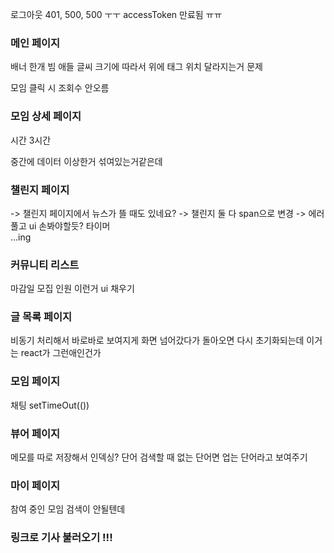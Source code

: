 로그아웃 401, 500, 500 ㅜㅜ 
accessToken 만료됨 ㅠㅠ

### 메인 페이지
배너 한개 빔
애들 글씨 크기에 따라서 위에 태그 위치 달라지는거 문제

모임 클릭 시 조회수 안오름 

<!-- 모임 상세 페이지 조회수 안보임 
리딧 인기 모임 넘어가게 만들어볼가?  -->

### 모임 상세 페이지
시간 3시간 



<!-- 모임 생성 -->
중간에 데이터 이상한거 섞여있는거같은데


### 챌린지 페이지 
-> 챌린지 페이지에서 뉴스가 뜰 때도 있네요?
-> 챌린지 둘 다 span으로 변경 
-> 에러 풀고 ui 손봐야할듯?
타이머  
...ing

### 커뮤니티 리스트
마감일 
모집 인원 이런거 ui 채우기


### 글 목록 페이지
비동기 처리해서 바로바로 보여지게 
화면 넘어갔다가 돌아오면 다시 초기화되는데 이거는 react가 그런애인건가

### 모임 페이지
채팅 setTimeOut(())

### 뷰어 페이지
메모를 따로 저장해서 인덱싱? 
단어 검색할 때 없는 단어면 업는 단어라고 보여주기 

### 마이 페이지
참여 중인 모임 검색이 안될텐데 

### 링크로 기사 불러오기 !!!